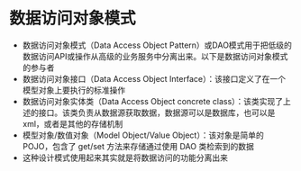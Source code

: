# 数据访问对象模式
- 数据访问对象模式（Data Access Object Pattern）或DAO模式用于把低级的数据访问API或操作从高级的业务服务中分离出来。以下是数据访问对象模式的参与者
- 数据访问对象接口（Data Access Object Interface）：该接口定义了在一个模型对象上要执行的标准操作
- 数据访问对象实体类（Data Access Object concrete class）：该类实现了上述的接口。该类负责从数据源获取数据，数据源可以是数据库，也可以是 xml，或者是其他的存储机制
- 模型对象/数值对象（Model Object/Value Object）：该对象是简单的 POJO，包含了 get/set 方法来存储通过使用 DAO 类检索到的数据
- 这种设计模式使用起来其实就是将数据访问的功能分离出来